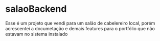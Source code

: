 # salaoBackend
Esse é um projeto que vendi para um salão de cabelereiro local, porém acrescentei a documetação e demais features para o portfólio que não estavam no sistema instalado
